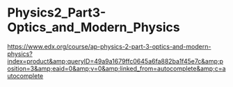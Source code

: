 # Physics2_Part3-Optics_and_Modern_Physics
https://www.edx.org/course/ap-physics-2-part-3-optics-and-modern-physics?index=product&amp;queryID=49a9a1679ffc0645a6fa882ba1f45e7c&amp;position=3&amp;eaid=0&amp;v=0&amp;linked_from=autocomplete&amp;c=autocomplete

